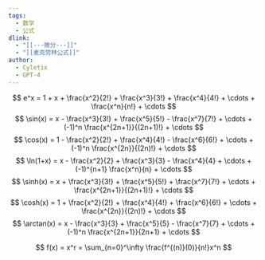 ```yaml
---
tags:
  - 数学
  - 公式
dlink:
  - "[[---微分---]]"
  - "[[麦克劳林公式]]"
author:
  - Cyletix
  - GPT-4
---
```

$$
e^x = 1 + x + \frac{x^2}{2!} + \frac{x^3}{3!} + \frac{x^4}{4!} + \cdots + \frac{x^n}{n!} + \cdots
$$
$$
\sin(x) = x - \frac{x^3}{3!} + \frac{x^5}{5!} - \frac{x^7}{7!} + \cdots + (-1)^n \frac{x^{2n+1}}{(2n+1)!} + \cdots
$$
$$
\cos(x) = 1 - \frac{x^2}{2!} + \frac{x^4}{4!} - \frac{x^6}{6!} + \cdots + (-1)^n \frac{x^{2n}}{(2n)!} + \cdots
$$
$$
\ln(1+x) = x - \frac{x^2}{2} + \frac{x^3}{3} - \frac{x^4}{4} + \cdots + (-1)^{n+1} \frac{x^n}{n} + \cdots
$$
$$
\sinh(x) = x + \frac{x^3}{3!} + \frac{x^5}{5!} + \frac{x^7}{7!} + \cdots + \frac{x^{2n+1}}{(2n+1)!} + \cdots
$$
$$
\cosh(x) = 1 + \frac{x^2}{2!} + \frac{x^4}{4!} + \frac{x^6}{6!} + \cdots + \frac{x^{2n}}{(2n)!} + \cdots
$$
$$
\arctan(x) = x - \frac{x^3}{3} + \frac{x^5}{5} - \frac{x^7}{7} + \cdots + (-1)^n \frac{x^{2n+1}}{2n+1} + \cdots
$$

$$ f(x) = x^r = \sum_{n=0}^\infty \frac{f^{(n)}(0)}{n!}x^n $$
